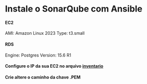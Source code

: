 # Instale o SonarQube com Ansible

#### EC2
AMI: Amazon Linux 2023
Type: t3.small

#### RDS
Engine: Postgres
Version: 15.6 R1

#### Configure o IP da sua EC2 no arquivo [inventario](https://github.com/Bruna0092/sonarqube-ansible-playbook/blob/main/inventario/hosts)
#### Crie altere o caminho da chave .PEM


